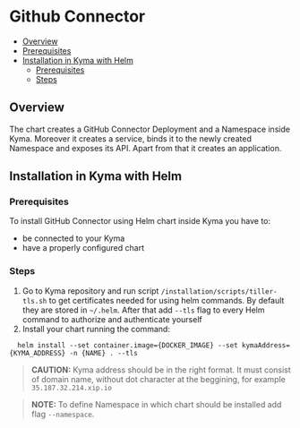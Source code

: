 # Github Connector <!-- omit in toc -->

- [Overview](#overview)
- [Prerequisites](#prerequisites)
- [Installation in Kyma with Helm](#installing-in-kyma-using-helm)
	- [Prerequisites](#prerequisites-1)
	- [Steps](#steps)

## Overview
The chart creates a GitHub Connector Deployment and a Namespace inside Kyma.
Moreover it creates a service, binds it to the newly created Namespace and exposes its API. Apart from that it creates an application.

## Installation in Kyma with Helm

### Prerequisites

To install GitHub Connector using Helm chart inside Kyma you have to:

- be connected to your Kyma
- have a properly configured chart

### Steps

1. Go to Kyma repository and run script `/installation/scripts/tiller-tls.sh` to get certificates needed for using helm commands. By default they are stored in `~/.helm`. After that add `--tls` flag to every Helm command to authorize and authenticate yourself
2. Install your chart running the command:
``` shell
  helm install --set container.image={DOCKER_IMAGE} --set kymaAddress={KYMA_ADDRESS} -n {NAME} . --tls
  ```
  >**CAUTION:** Kyma address should be in the right format. It must consist of domain name, without dot  character at the beggining, for example `35.187.32.214.xip.io`

>**NOTE:** To define Namespace in which chart should be installed add flag `--namespace`.



